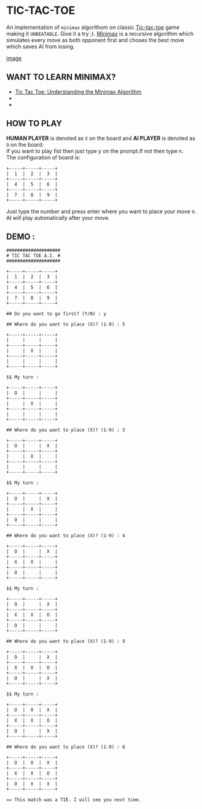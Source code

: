 # TIC-TAC-TOE
An implementation of `minimax` algorithom on classic [Tic-tac-toe](https://www.google.com/url?sa=t&source=web&rct=j&url=https://en.m.wikipedia.org/wiki/Tic-tac-toe&ved=2ahUKEwiQgtvyh9fyAhVKgtgFHdDEChMQFnoECBAQBQ&usg=AOvVaw1LhgZmumuVq0Wu_0QJPfvg) game making it `UNBEATABLE`. Give it a try ;). [Minimax](https://en.m.wikipedia.org/wiki/Minimax) is a recursive algorithm which simulates every move as both opponent first and choses the best move which saves AI from losing.

[image](https://user-images.githubusercontent.com/50599884/131264557-06adbd31-e06e-4a12-b075-40e50a97a162.png)

## WANT TO LEARN MINIMAX?
- [Tic Tac Toe: Understanding the Minimax Algorithm](https://www.google.com/amp/s/www.neverstopbuilding.com/blog/minimax%3fformat=amp)
- 
- 

## HOW TO PLAY
__HUMAN PLAYER__ is denoted as `X` on the board and __AI PLAYER__ is denoted as `O` on the board.</br>
If you want to play fist then just type y on the prompt.If not then type n.</br>
The configuration of board is:
```
+-----+-----+-----+
|  1  |  2  |  3  |
+-----+-----+-----+
|  4  |  5  |  6  |
+-----+-----+-----+
|  7  |  8  |  9  |
+-----+-----+-----+
```
Just type the number and press enter where you want to place your move `X`.</br>
AI will play automatically after your move.

## DEMO :
```
####################
# TIC TAC TOE A.I. #
####################

+-----+-----+-----+
|  1  |  2  |  3  |
+-----+-----+-----+
|  4  |  5  |  6  |
+-----+-----+-----+
|  7  |  8  |  9  |
+-----+-----+-----+

## Do you want to go first? (Y/N) : y

## Where do you want to place (X)? (1-9) : 5

+-----+-----+-----+
|     |     |     |
+-----+-----+-----+
|     |  X  |     |
+-----+-----+-----+
|     |     |     |
+-----+-----+-----+

$$ My turn :

+-----+-----+-----+
|  O  |     |     |
+-----+-----+-----+
|     |  X  |     |
+-----+-----+-----+
|     |     |     |
+-----+-----+-----+

## Where do you want to place (X)? (1-9) : 3

+-----+-----+-----+
|  O  |     |  X  |
+-----+-----+-----+
|     |  X  |     |
+-----+-----+-----+
|     |     |     |
+-----+-----+-----+

$$ My turn :

+-----+-----+-----+
|  O  |     |  X  |
+-----+-----+-----+
|     |  X  |     |
+-----+-----+-----+
|  O  |     |     |
+-----+-----+-----+

## Where do you want to place (X)? (1-9) : 4

+-----+-----+-----+
|  O  |     |  X  |
+-----+-----+-----+
|  X  |  X  |     |
+-----+-----+-----+
|  O  |     |     |
+-----+-----+-----+

$$ My turn :

+-----+-----+-----+
|  O  |     |  X  |
+-----+-----+-----+
|  X  |  X  |  O  |
+-----+-----+-----+
|  O  |     |     |
+-----+-----+-----+

## Where do you want to place (X)? (1-9) : 9

+-----+-----+-----+
|  O  |     |  X  |
+-----+-----+-----+
|  X  |  X  |  O  |
+-----+-----+-----+
|  O  |     |  X  |
+-----+-----+-----+

$$ My turn :

+-----+-----+-----+
|  O  |  O  |  X  |
+-----+-----+-----+
|  X  |  X  |  O  |
+-----+-----+-----+
|  O  |     |  X  |
+-----+-----+-----+

## Where do you want to place (X)? (1-9) : 8

+-----+-----+-----+
|  O  |  O  |  X  |
+-----+-----+-----+
|  X  |  X  |  O  |
+-----+-----+-----+
|  O  |  X  |  X  |
+-----+-----+-----+

== This match was a TIE. I will see you next time.
```
